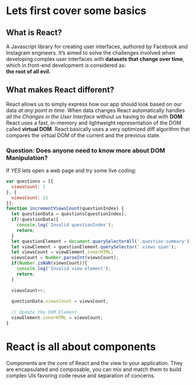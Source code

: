 # Lets first cover some basics

## What is React?
A Javascript library for creating user interfaces, authored by Facebook and Instagram engineers.
It’s aimed to solve the challenges involved when developing complex user interfaces
with __datasets that change over time__, which in front-end development is considered as:   
__the root of all evil.__

## What makes React different?
React allows us to simply express how our app should look based on our data
_at any point in time_. When data changes React automatically handles
_all the Changes in the User Interface_ without us having to deal with __DOM__.
React uses a fast, in-memory and lightweight representation of the DOM called
__virtual DOM__.
React basically uses a very optimized diff algorithm that compares the virtual DOM
of the current and the previous state.

### Question: Does anyone need to know more about __DOM Manipulation__?
If _YES_ lets open a web page []() and try some live coding:
```javascript
var questions = [{
  viewsCount: 1
}, {
  viewsCount: 11
}];
function incrementViewsCount(questionIndex) {
  let questionData = questions[questionIndex];
  if(!questionData){
    console.log('Invalid questionIndex');
    return;
  }
  let questionElement = document.querySelectorAll('.question-summary')[questionIndex];
  let viewElement = questionElement.querySelector('.views span');
  let viewsCount = viewElement.innerHTML;
  viewsCount = Number.parseInt(viewsCount);
  if(Number.isNaN(viewsCount)){
    console.log('Invalid view element');
    return;
  }
  
  viewsCount++;
  
  questionData.viewsCount = viewsCount;
  
  // Update the DOM Element
  viewElement.innerHTML = viewsCount;
}
```

# React is all about components
Components are the core of React and the view to your application.
They are encapsulated and composable, you can mix and match them
to build complex UIs favoring code reuse and separation of concerns.